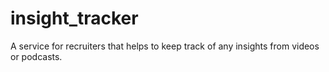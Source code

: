 # insight_tracker
A service for recruiters that helps to keep track of any insights from videos or podcasts. 
